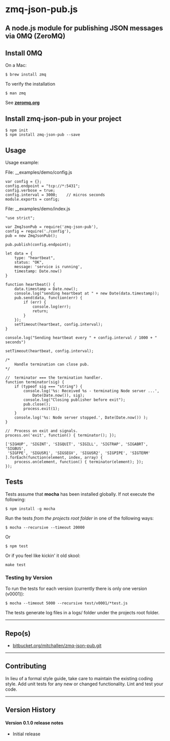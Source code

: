 zmq-json-pub.js
================

A node.js module for publishing JSON messages via 0MQ (ZeroMQ)
--------------------------------------------------------------

## Install 0MQ

On a Mac:

    $ brew install zmq

To verify the installation

    $ man zmq

 See [__zeromq.org__](http://zeromq.org)

## Install zmq-json-pub in your project

    $ npm init
    $ npm install zmq-json-pub --save

## Usage 

Usage example:

File: __examples/demo/config.js


    var config = {};
    config.endpoint = "tcp://*:5431";
    config.verbose = true;
    config.interval = 3000;    // micros seconds
    module.exports = config;

File: __examples/demo/index.js

	"use strict";

	var ZmqJsonPub = require('zmq-json-pub'),
    config = require('./config'),
    pub = new ZmqJsonPub();

	pub.publish(config.endpoint);

	let data = {
    	type: "heartbeat",
    	status: "OK",
    	message: 'service is running',
    	timestamp: Date.now()
	}

	function heartbeat() {
    	data.timestamp = Date.now();
    	console.log("sending heartbeat at " + new Date(data.timestamp));
    	pub.send(data, function(err) {
        	if (err) {
            	console.log(err);
            	return;
        	}
    	}); 
    	setTimeout(heartbeat, config.interval); 
	}

	console.log("Sending heartbeat every " + config.interval / 1000 + " seconds")

	setTimeout(heartbeat, config.interval);

	/*
    	Handle termination can close pub.
	*/

	//  terminator === the termination handler.
	function terminator(sig) {
   		if (typeof sig === "string") {
    		console.log('%s: Received %s - terminating Node server ...',
            	Date(Date.now()), sig);
      		console.log("Closing publisher before exit");
      		pub.close();
      		process.exit(1);
   		}
   		console.log('%s: Node server stopped.', Date(Date.now()) );
	}

	//  Process on exit and signals.
	process.on('exit', function() { terminator(); });

	['SIGHUP', 'SIGINT', 'SIGQUIT', 'SIGILL', 'SIGTRAP', 'SIGABRT', 'SIGBUS',
	 'SIGFPE', 'SIGUSR1', 'SIGSEGV', 'SIGUSR2', 'SIGPIPE', 'SIGTERM'
	].forEach(function(element, index, array) {
    	process.on(element, function() { terminator(element); });
	});


## Tests

Tests assume that __mocha__ has been installed globally.  If not execute the following:

    $ npm install -g mocha

Run the tests *from the projects root folder* in one of the following ways:

    $ mocha --recursive --timeout 20000
    
Or

    $ npm test
    
Or if you feel like kickin' it old skool:

    make test

### Testing by Version

To run the tests for each version (currently there is only one version (v0001)):

    $ mocha --timeout 5000 --recursive test/v0001/*test.js

The tests generate log files in a logs/ folder under the projects root folder.

* * *

## Repo(s)

* [bitbucket.org/mitchallen/zmq-json-pub.git](https://bitbucket.org/mitchallen/zmq-json-pub.git)

* * *

## Contributing

In lieu of a formal style guide, take care to maintain the existing coding style.
Add unit tests for any new or changed functionality. Lint and test your code.

* * *

## Version History

#### Version 0.1.0 release notes

* Initial release

